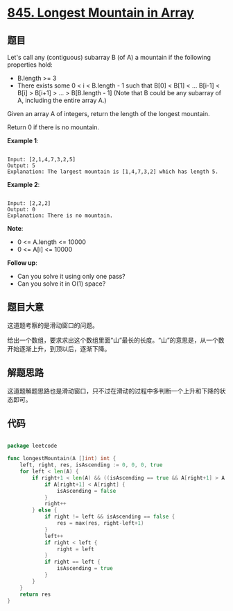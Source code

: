 # [845. Longest Mountain in Array](https://leetcode.com/problems/longest-mountain-in-array/)

## 题目

Let's call any (contiguous) subarray B (of A) a mountain if the following properties hold:  

- B.length >= 3
- There exists some 0 < i < B.length - 1 such that B[0] < B[1] < ... B[i-1] < B[i] > B[i+1] > ... > B[B.length - 1]
(Note that B could be any subarray of A, including the entire array A.)

Given an array A of integers, return the length of the longest mountain. 

Return 0 if there is no mountain.




**Example 1**:

```

Input: [2,1,4,7,3,2,5]
Output: 5
Explanation: The largest mountain is [1,4,7,3,2] which has length 5.

```

**Example 2**:

```

Input: [2,2,2]
Output: 0
Explanation: There is no mountain.

```

**Note**:

- 0 <= A.length <= 10000
- 0 <= A[i] <= 10000


**Follow up**:

- Can you solve it using only one pass?
- Can you solve it in O(1) space?

## 题目大意

这道题考察的是滑动窗口的问题。

给出一个数组，要求求出这个数组里面“山”最长的长度。“山”的意思是，从一个数开始逐渐上升，到顶以后，逐渐下降。

## 解题思路

这道题解题思路也是滑动窗口，只不过在滑动的过程中多判断一个上升和下降的状态即可。



## 代码

```go

package leetcode

func longestMountain(A []int) int {
	left, right, res, isAscending := 0, 0, 0, true
	for left < len(A) {
		if right+1 < len(A) && ((isAscending == true && A[right+1] > A[left] && A[right+1] > A[right]) || (right != left && A[right+1] < A[right])) {
			if A[right+1] < A[right] {
				isAscending = false
			}
			right++
		} else {
			if right != left && isAscending == false {
				res = max(res, right-left+1)
			}
			left++
			if right < left {
				right = left
			}
			if right == left {
				isAscending = true
			}
		}
	}
	return res
}

```